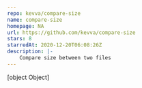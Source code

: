 ```yaml
---
repo: kevva/compare-size
name: compare-size
homepage: NA
url: https://github.com/kevva/compare-size
stars: 8
starredAt: 2020-12-20T06:08:26Z
description: |-
    Compare size between two files
---
```


[object Object]
